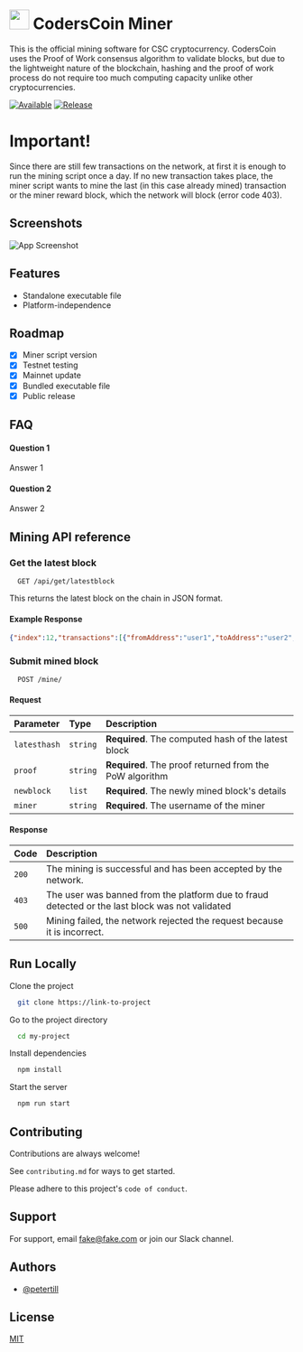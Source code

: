 # <img src="https://coderscoin.github.io/assets/brand/icon.png" data-canonical-src="https://coderscoin.github.io/assets/brand/icon.png" width="35" height="35" /> CodersCoin Miner
This is the official mining software for CSC cryptocurrency. CodersCoin uses the Proof of Work consensus algorithm to validate blocks, but due to the lightweight nature of the blockchain, hashing and the proof of work process do not require too much computing capacity unlike other cryptocurrencies. 

[![Available](https://img.shields.io/badge/Available-Mainnet-green)](https://choosealicense.com/licenses/mit/)
[![Release](https://img.shields.io/badge/Release-Executable-green)](https://opensource.org/licenses/)
# Important!
Since there are still few transactions on the network, at first it is enough to run the mining script once a day. If no new transaction takes place, the miner script wants to mine the last (in this case already mined) transaction or the miner reward block, which the network will block (error code 403).
## Screenshots

![App Screenshot](https://via.placeholder.com/468x300?text=App+Screenshot+Here)
## Features

- Standalone executable file
- Platform-independence
## Roadmap

- [x] Miner script version
- [x] Testnet testing
- [x] Mainnet update
- [x] Bundled executable file
- [x] Public release
## FAQ

#### Question 1

Answer 1

#### Question 2

Answer 2
## Mining API reference

### Get the latest block

```https
  GET /api/get/latestblock
```
This returns the latest block on the chain in JSON format.
#### Example Response
```json
{"index":12,"transactions":[{"fromAddress":"user1","toAddress":"user2","amount":10}],"timestamp":1688201520,"previousHash":"00329e3f7babcfc4dece5d7e2052b7eadf901b208e305d31f971145a85a5fe2c","nonce":270}
```
### Submit mined block

```https
  POST /mine/
```
#### Request
| Parameter | Type     | Description                       |
| :-------- | :------- | :-------------------------------- |
| `latesthash` | `string` | **Required**. The computed hash of the latest block |
| `proof` | `string` | **Required**. The proof returned from the PoW algorithm |
| `newblock` | `list` | **Required**. The newly mined block's details |
| `miner` | `string` | **Required**. The username of the miner |

#### Response
| Code | Description                       |
| :-------- | :-------------------------------- |
| `200` | The mining is successful and has been accepted by the network. |
| `403` | The user was banned from the platform due to fraud detected or the last block was not validated |
| `500` | Mining failed, the network rejected the request because it is incorrect. |

## Run Locally

Clone the project

```bash
  git clone https://link-to-project
```

Go to the project directory

```bash
  cd my-project
```

Install dependencies

```bash
  npm install
```

Start the server

```bash
  npm run start
```
## Contributing

Contributions are always welcome!

See `contributing.md` for ways to get started.

Please adhere to this project's `code of conduct`.
## Support

For support, email fake@fake.com or join our Slack channel.
## Authors

- [@petertill](https://www.github.com/petertill)

## License

[MIT](https://choosealicense.com/licenses/mit/)
